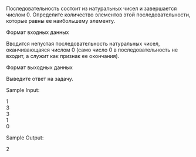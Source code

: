 Последовательность состоит из натуральных чисел и завершается числом 0. Определите количество элементов этой последовательности, которые равны ее наибольшему элементу.

Формат входных данных

Вводится непустая последовательность натуральных чисел, оканчивающаяся числом 0 (само число 0 в последовательность не входит, а служит как признак ее окончания).

Формат выходных данных

Выведите ответ на задачу.

Sample Input:

1\
3\
3\
1\
0

Sample Output:

2